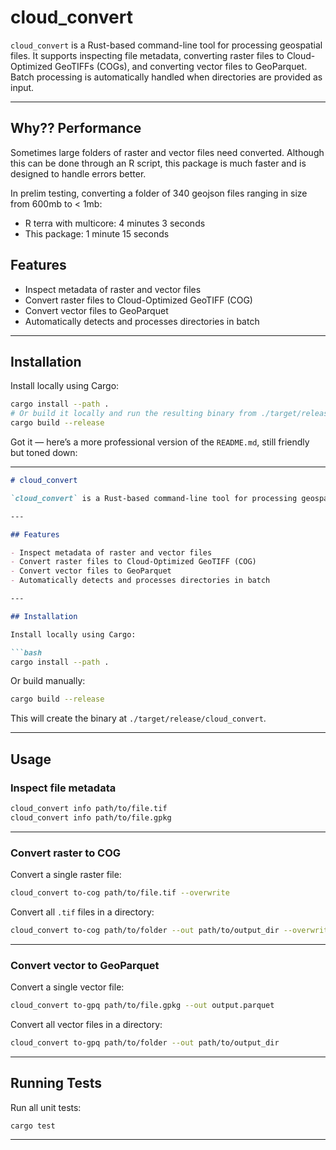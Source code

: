 # cloud_convert

`cloud_convert` is a Rust-based command-line tool for processing geospatial files. It supports inspecting file metadata, converting raster files to Cloud-Optimized GeoTIFFs (COGs), and converting vector files to GeoParquet. Batch processing is automatically handled when directories are provided as input.

---

## Why?? Performance
Sometimes large folders of raster and vector files need converted. Although this can be done through an R script, this package is much faster and is designed to handle errors better. 

In prelim testing, converting a folder of 340 geojson files ranging in size from 600mb to < 1mb:
- R terra with multicore: 4 minutes 3 seconds
- This package: 1 minute 15 seconds


## Features

- Inspect metadata of raster and vector files
- Convert raster files to Cloud-Optimized GeoTIFF (COG)
- Convert vector files to GeoParquet
- Automatically detects and processes directories in batch

---

## Installation

Install locally using Cargo:

```bash
cargo install --path .
# Or build it locally and run the resulting binary from ./target/release/cloud_convert
cargo build --release
```


Got it — here’s a more professional version of the `README.md`, still friendly but toned down:

---

```markdown
# cloud_convert

`cloud_convert` is a Rust-based command-line tool for processing geospatial files. It supports inspecting file metadata, converting raster files to Cloud-Optimized GeoTIFFs (COGs), and converting vector files to GeoParquet. Batch processing is automatically handled when directories are provided as input.

---

## Features

- Inspect metadata of raster and vector files
- Convert raster files to Cloud-Optimized GeoTIFF (COG)
- Convert vector files to GeoParquet
- Automatically detects and processes directories in batch

---

## Installation

Install locally using Cargo:

```bash
cargo install --path .
```

Or build manually:

```bash
cargo build --release
```

This will create the binary at `./target/release/cloud_convert`.

---

## Usage

### Inspect file metadata

```bash
cloud_convert info path/to/file.tif
cloud_convert info path/to/file.gpkg
```

---

### Convert raster to COG

Convert a single raster file:

```bash
cloud_convert to-cog path/to/file.tif --overwrite
```

Convert all `.tif` files in a directory:

```bash
cloud_convert to-cog path/to/folder --out path/to/output_dir --overwrite
```

---

### Convert vector to GeoParquet

Convert a single vector file:

```bash
cloud_convert to-gpq path/to/file.gpkg --out output.parquet
```

Convert all vector files in a directory:

```bash
cloud_convert to-gpq path/to/folder --out path/to/output_dir
```

---

## Running Tests

Run all unit tests:

```bash
cargo test
```
---

